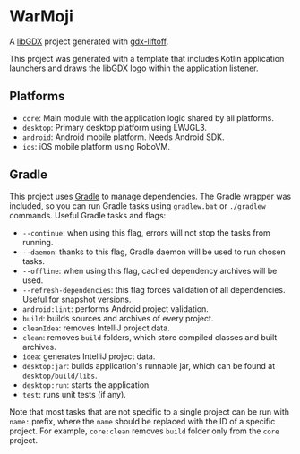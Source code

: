 # WarMoji

A [libGDX](https://libgdx.com/) project generated with [gdx-liftoff](https://github.com/libgdx/gdx-liftoff).

This project was generated with a template that includes Kotlin application launchers and draws the libGDX logo within the application listener.

## Platforms

- `core`: Main module with the application logic shared by all platforms.
- `desktop`: Primary desktop platform using LWJGL3.
- `android`: Android mobile platform. Needs Android SDK.
- `ios`: iOS mobile platform using RoboVM.

## Gradle

This project uses [Gradle](https://gradle.org/) to manage dependencies.
The Gradle wrapper was included, so you can run Gradle tasks using `gradlew.bat` or `./gradlew` commands.
Useful Gradle tasks and flags:

- `--continue`: when using this flag, errors will not stop the tasks from running.
- `--daemon`: thanks to this flag, Gradle daemon will be used to run chosen tasks.
- `--offline`: when using this flag, cached dependency archives will be used.
- `--refresh-dependencies`: this flag forces validation of all dependencies. Useful for snapshot versions.
- `android:lint`: performs Android project validation.
- `build`: builds sources and archives of every project.
- `cleanIdea`: removes IntelliJ project data.
- `clean`: removes `build` folders, which store compiled classes and built archives.
- `idea`: generates IntelliJ project data.
- `desktop:jar`: builds application's runnable jar, which can be found at `desktop/build/libs`.
- `desktop:run`: starts the application.
- `test`: runs unit tests (if any).

Note that most tasks that are not specific to a single project can be run with `name:` prefix, where the `name` should be replaced with the ID of a specific project.
For example, `core:clean` removes `build` folder only from the `core` project.
